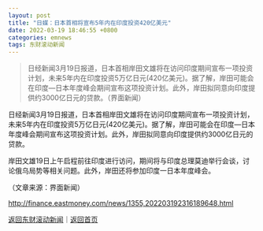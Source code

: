 ```yaml
---
layout: post
title: "日媒：日本首相将宣布5年内在印度投资420亿美元"
date: 2022-03-19 18:46:55 +0800
categories: emnews
tags: 东财滚动新闻
---
```

> 日经新闻3月19日报道，日本首相岸田文雄将在访问印度期间宣布一项投资计划，未来5年内在印度投资5万亿日元(420亿美元)。据了解，岸田可能会在印度—日本年度峰会期间宣布这项投资计划。此外，岸田拟同意向印度提供约3000亿日元的贷款。（界面新闻）

<p>日经新闻3月19日报道，日本首相岸田文雄将在访问印度期间宣布一项投资计划，未来5年内在印度投资5万亿日元(420亿美元)。据了解，岸田可能会在印度—日本年度峰会期间宣布这项投资计划。此外，岸田拟同意向印度提供约3000亿日元的贷款。</p><p>岸田文雄19日上午启程前往印度进行访问，期间将与印度总理莫迪举行会谈，讨论俄乌局势等相关问题。此外，岸田还将参加印度一日本年度峰会。</p><p class="em_media">（文章来源：界面新闻）</p>

<http://finance.eastmoney.com/news/1355,202203192316189648.html>

[返回东财滚动新闻](//finews.withounder.com/emnews/)｜[返回首页](//finews.withounder.com/)